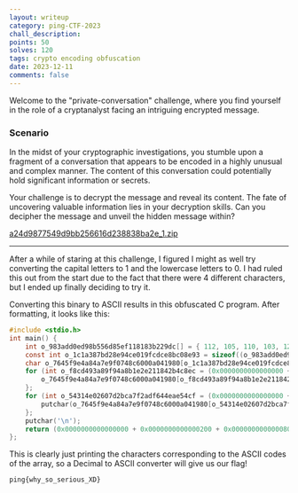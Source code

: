 ```yaml
---
layout: writeup
category: ping-CTF-2023
chall_description:
points: 50
solves: 120
tags: crypto encoding obfuscation
date: 2023-12-11
comments: false
---
```


Welcome to the "private-conversation" challenge, where you find yourself in the role of a cryptanalyst facing an intriguing encrypted message.  

### Scenario  
In the midst of your cryptographic investigations, you stumble upon a fragment of a conversation that appears to be encoded in a highly unusual and complex manner. The content of this conversation could potentially hold significant information or secrets.  

Your challenge is to decrypt the message and reveal its content. The fate of uncovering valuable information lies in your decryption skills. Can you decipher the message and unveil the hidden message within?  

[a24d9877549d9bb256616d238838ba2e_1.zip](https://github.com/Nightxade/ctf-writeups/blob/master/assets/CTFs/ping-CTF-2023/a24d9877549d9bb256616d238838ba2e_1.zip)  

---

After a while of staring at this challenge, I figured I might as well try converting the capital letters to 1 and the lowercase letters to 0. I had ruled this out from the start due to the fact that there were 4 different characters, but I ended up finally deciding to try it.  

Converting this binary to ASCII results in this obfuscated C program. After formatting, it looks like this:  

```c
#include <stdio.h>
int main() {
    int o_983add0ed98b556d85ef118183b229dc[] = { 112, 105, 110, 103, 123, 119, 104, 121, 95, 115, 111, 95, 115, 101, 114, 105, 111, 117, 115, 95, 88, 68, 125 };
    const int o_1c1a387bd28e94ce019fcdce8bc08e93 = sizeof((o_983add0ed98b556d85ef118183b229dc)) / sizeof((o_983add0ed98b556d85ef118183b229dc[(0x0000000000000000 + 0x0000000000000200 + 0x0000000000000800 - 0x0000000000000A00)]));
    char o_7645f9e4a84a7e9f0748c6000a041980[o_1c1a387bd28e94ce019fcdce8bc08e93];
    for (int o_f8cd493a89f94a8b1e2e211842b4c8ec = (0x0000000000000000 + 0x0000000000000200 + 0x0000000000000800 - 0x0000000000000A00); (o_f8cd493a89f94a8b1e2e211842b4c8ec < o_1c1a387bd28e94ce019fcdce8bc08e93) & !!(o_f8cd493a89f94a8b1e2e211842b4c8ec < o_1c1a387bd28e94ce019fcdce8bc08e93); ++o_f8cd493a89f94a8b1e2e211842b4c8ec) {
        o_7645f9e4a84a7e9f0748c6000a041980[o_f8cd493a89f94a8b1e2e211842b4c8ec] = (char)(o_983add0ed98b556d85ef118183b229dc[o_f8cd493a89f94a8b1e2e211842b4c8ec]);
    };
    for (int o_54314e02607d2bca7f2adf644eae54cf = (0x0000000000000000 + 0x0000000000000200 + 0x0000000000000800 - 0x0000000000000A00); (o_54314e02607d2bca7f2adf644eae54cf < o_1c1a387bd28e94ce019fcdce8bc08e93) & !!(o_54314e02607d2bca7f2adf644eae54cf < o_1c1a387bd28e94ce019fcdce8bc08e93); ++o_54314e02607d2bca7f2adf644eae54cf) {
        putchar(o_7645f9e4a84a7e9f0748c6000a041980[o_54314e02607d2bca7f2adf644eae54cf]);
    };
    putchar('\n');
    return (0x0000000000000000 + 0x0000000000000200 + 0x0000000000000800 - 0x0000000000000A00);
};
```

This is clearly just printing the characters corresponding to the ASCII codes of the array, so a Decimal to ASCII converter will give us our flag!  

    ping{why_so_serious_XD}